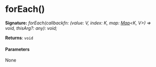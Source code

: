 # forEach()





**Signature:** _forEach(callbackfn: (value: V, index: K, map: [Map](../../es6-collections.api/interface/map.md)<K, V>) => void, thisArg?: any): void;_

**Returns**: `void`





#### Parameters
None


